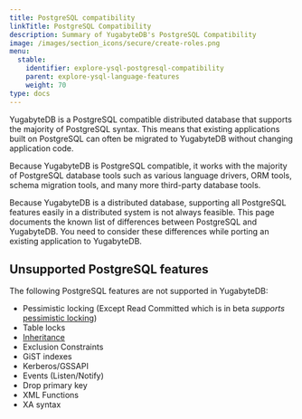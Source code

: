 ```yaml
---
title: PostgreSQL compatibility
linkTitle: PostgreSQL Compatibility
description: Summary of YugabyteDB's PostgreSQL Compatibility
image: /images/section_icons/secure/create-roles.png
menu:
  stable:
    identifier: explore-ysql-postgresql-compatibility
    parent: explore-ysql-language-features
    weight: 70
type: docs
---
```

YugabyteDB is a PostgreSQL compatible distributed database that supports the majority of PostgreSQL syntax. This means that existing applications built on PostgreSQL can often be migrated to YugabyteDB without changing application code.

Because YugabyteDB is PostgreSQL compatible, it works with the majority of PostgreSQL database tools such as various language drivers, ORM tools, schema migration tools, and many more third-party database tools.

Because YugabyteDB is a distributed database, supporting all PostgreSQL features easily in a distributed system is not always feasible. This page documents the known list of differences between PostgreSQL and YugabyteDB. You need to consider these differences while porting an existing application to YugabyteDB.

## Unsupported PostgreSQL features

The following PostgreSQL features are not supported in YugabyteDB:

- Pessimistic locking (Except Read Committed which is in beta _supports_ [pessimistic locking](../../../architecture/transactions/read-committed/#cross-feature-interaction))
- Table locks
- [Inheritance](https://www.postgresql.org/docs/11/tutorial-inheritance.html)
- Exclusion Constraints
- GiST indexes
- Kerberos/GSSAPI
- Events (Listen/Notify)
- Drop primary key
- XML Functions
- XA syntax
